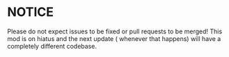 # NOTICE

Please do not expect issues to be fixed or pull requests to be merged! This mod is on hiatus and the next update (
whenever that happens) will have a completely different codebase.
